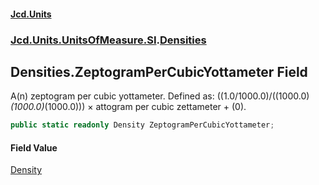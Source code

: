 #### [Jcd.Units](index.md 'index')
### [Jcd.Units.UnitsOfMeasure.SI](Jcd.Units.UnitsOfMeasure.SI.md 'Jcd.Units.UnitsOfMeasure.SI').[Densities](Densities.md 'Jcd.Units.UnitsOfMeasure.SI.Densities')

## Densities.ZeptogramPerCubicYottameter Field

A(n) zeptogram per cubic yottameter. Defined as: ((1.0/1000.0)/((1000.0)*(1000.0)*(1000.0))) × attogram per cubic zettameter + (0).

```csharp
public static readonly Density ZeptogramPerCubicYottameter;
```

#### Field Value
[Density](Density.md 'Jcd.Units.UnitTypes.Density')